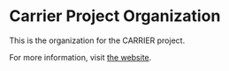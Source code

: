 # Carrier Project Organization
This is the organization for the CARRIER project.

For more information, visit [the website](https://carrier-project.github.io/carrier-website/).
